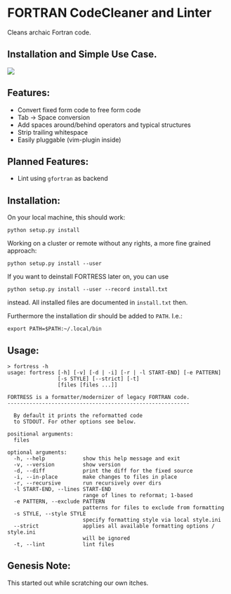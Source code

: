 # FORTRAN CodeCleaner and Linter

Cleans archaic Fortran code.


## Installation and Simple Use Case.

[![](https://asciinema.org/a/47055.png)](https://asciinema.org/a/47055)


## Features:

* Convert fixed form code to free form code
* Tab -> Space conversion
* Add spaces around/behind operators and typical structures
* Strip trailing whitespace
* Easily pluggable (vim-plugin inside)


## Planned Features:

* Lint using `gfortran` as backend


## Installation:

On your local machine, this should work:
```
python setup.py install
```

Working on a cluster or remote without any rights, a more fine grained approach:
```
python setup.py install --user
```

If you want to deinstall FORTRESS later on, you can use 
```
python setup.py install --user --record install.txt
```
instead. All installed files are documented in `install.txt` then.

Furthermore the installation dir should be added to `PATH`. I.e.:
```
export PATH=$PATH:~/.local/bin
```


## Usage:

```
> fortress -h
usage: fortress [-h] [-v] [-d | -i] [-r | -l START-END] [-e PATTERN]
                [-s STYLE] [--strict] [-t]
                [files [files ...]]

FORTRESS is a formatter/modernizer of legacy FORTRAN code.
----------------------------------------------------------

  By default it prints the reformatted code
  to STDOUT. For other options see below.

positional arguments:
  files

optional arguments:
  -h, --help            show this help message and exit
  -v, --version         show version
  -d, --diff            print the diff for the fixed source
  -i, --in-place        make changes to files in place
  -r, --recursive       run recursively over dirs
  -l START-END, --lines START-END
                        range of lines to reformat; 1-based
  -e PATTERN, --exclude PATTERN
                        patterns for files to exclude from formatting
  -s STYLE, --style STYLE
                        specify formatting style via local style.ini
  --strict              applies all available formatting options / style.ini
                        will be ignored
  -t, --lint            lint files
```


## Genesis Note:

This started out while scratching our own itches.

